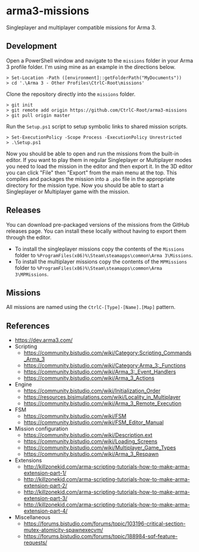 # arma3-missions

Singleplayer and multiplayer compatible missions for Arma 3.

## Development

Open a PowerShell window and navigate to the `missions` folder in your Arma 3
profile folder. I'm using mine as an example in the directions below.

```
> Set-Location -Path ([environment]::getFolderPath("MyDocuments"))
> cd '.\Arma 3 - Other Profiles\CtrlC-Root\missions'
```

Clone the repository directly into the `missions` folder.

```
> git init
> git remote add origin https://github.com/CtrlC-Root/arma3-missions
> git pull origin master
```

Run the `Setup.ps1` script to setup symbolic links to shared mission scripts.

```
> Set-ExecutionPolicy -Scope Process -ExecutionPolicy Unrestricted
> .\Setup.ps1
```

Now you should be able to open and run the missions from the built-in editor.
If you want to play them in regular Singleplayer or Multiplayer modes you need
to load the mission in the editor and then export it. In the 3D editor you
can click "File" then "Export" from the main menu at the top. This compiles and
packages the mission into a `.pbo` file in the appropriate directory for the
mission type. Now you should be able to start a Singleplayer or Multiplayer
game with the mission.

## Releases

You can download pre-packaged versions of the missions from the GitHub releases
page. You can install these locally without having to export them through
the editor.

* To install the singleplayer missions copy the contents of the `Missions`
  folder to `%ProgramFiles(x86)%\Steam\steamapps\common\Arma 3\Missions`.
* To install the multiplayer missions copy the contents of the `MPMissions`
  folder to `%ProgramFiles(x86)%\Steam\steamapps\common\Arma 3\MPMissions`.

## Missions

All missions are named using the `CtrlC-[Type]-[Name].[Map]` pattern.

## References

* https://dev.arma3.com/
* Scripting
  * https://community.bistudio.com/wiki/Category:Scripting_Commands_Arma_3
  * https://community.bistudio.com/wiki/Category:Arma_3:_Functions
  * https://community.bistudio.com/wiki/Arma_3:_Event_Handlers
  * https://community.bistudio.com/wiki/Arma_3_Actions
* Engine
  * https://community.bistudio.com/wiki/Initialization_Order
  * https://resources.bisimulations.com/wiki/Locality_in_Multiplayer
  * https://community.bistudio.com/wiki/Arma_3_Remote_Execution
* FSM
  * https://community.bistudio.com/wiki/FSM
  * https://community.bistudio.com/wiki/FSM_Editor_Manual
* Mission configuration
  * https://community.bistudio.com/wiki/Description.ext
  * https://community.bistudio.com/wiki/Loading_Screens
  * https://community.bistudio.com/wiki/Multiplayer_Game_Types
  * https://community.bistudio.com/wiki/Arma_3_Respawn
* Extensions
  * http://killzonekid.com/arma-scripting-tutorials-how-to-make-arma-extension-part-1/
  * http://killzonekid.com/arma-scripting-tutorials-how-to-make-arma-extension-part-2/
  * http://killzonekid.com/arma-scripting-tutorials-how-to-make-arma-extension-part-3/
  * http://killzonekid.com/arma-scripting-tutorials-how-to-make-arma-extension-part-4/
* Miscellaneous
  * https://forums.bistudio.com/forums/topic/103196-critical-section-mutex-atomicity-spawnexecvm/
  * https://forums.bistudio.com/forums/topic/188984-sqf-feature-requests/

